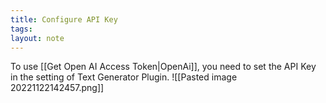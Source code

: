 ```yaml
---
title: Configure API Key
tags: 
layout: note 
---
```


To use [[Get Open AI Access Token|OpenAi]], you need to set the API Key in the setting of Text Generator Plugin.
![[Pasted image 20221122142457.png]]
